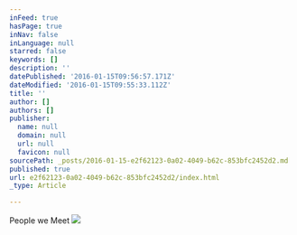 ```yaml
---
inFeed: true
hasPage: true
inNav: false
inLanguage: null
starred: false
keywords: []
description: ''
datePublished: '2016-01-15T09:56:57.171Z'
dateModified: '2016-01-15T09:55:33.112Z'
title: ''
author: []
authors: []
publisher:
  name: null
  domain: null
  url: null
  favicon: null
sourcePath: _posts/2016-01-15-e2f62123-0a02-4049-b62c-853bfc2452d2.md
published: true
url: e2f62123-0a02-4049-b62c-853bfc2452d2/index.html
_type: Article

---
```

People we Meet
![](https://the-grid-user-content.s3-us-west-2.amazonaws.com/8df8df82-35fd-48e2-9fee-5fffb928ddd6.JPG)